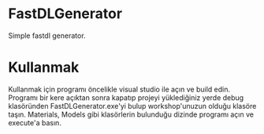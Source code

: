 # FastDLGenerator
Simple fastdl generator.

# Kullanmak
Kullanmak için programı öncelikle visual studio ile açın ve build edin. Programı bir kere açıktan sonra kapatıp projeyi yüklediğiniz yerde debug klasöründen FastDLGenerator.exe'yi bulup workshop'unuzun olduğu klasöre taşın. Materials, Models gibi klasörlerin bulunduğu dizinde programı açın ve execute'a basın.

